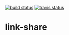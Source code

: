 [![build status](https://git.atomaka.com/ci/projects/2/status.png?ref=master)](https://git.atomaka.com/ci/projects/2?ref=master) [![travis status](https://api.travis-ci.org/atomaka/link-share.png)](https://travis-ci.org/atomaka/link-share)

# link-share
